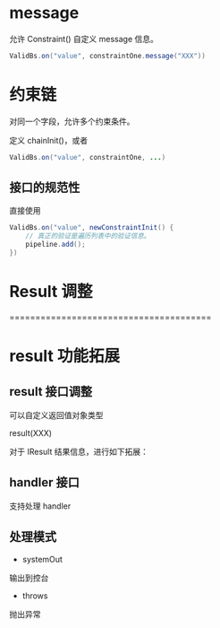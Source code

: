 
# message

允许 Constraint() 自定义 message 信息。

```java
ValidBs.on("value", constraintOne.message("XXX"))
```

# 约束链

对同一个字段，允许多个约束条件。

定义 chainInit()，或者

```java
ValidBs.on("value", constraintOne, ...)
```

## 接口的规范性

直接使用

```java
ValidBs.on("value", newConstraintInit() {
    // 真正的验证是遍历列表中的验证信息。
    pipeline.add();
})
```

# Result 调整

=======================================

# result 功能拓展

## result 接口调整

可以自定义返回值对象类型

<T> result(XXX)

对于 IResult 结果信息，进行如下拓展：

## handler 接口

支持处理 handler

## 处理模式

- systemOut

输出到控台

- throws

抛出异常
